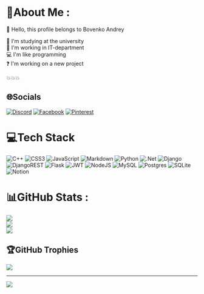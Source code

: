 # 💫About Me :
👋 Hello, this profile belongs to Bovenko Andrey

📗 I'm studying at the university <br>
💸 I'm working in IT-department <br>
💻 I'm like programming <br>
❓ I'm working on a new project <br>

💥💥💥

## 🌐Socials
[![Discord](https://img.shields.io/badge/Discord-%237289DA.svg?logo=discord&logoColor=white)](htttps://discord.gg/_kryt_) [![Facebook](https://img.shields.io/badge/Facebook-%231877F2.svg?logo=Facebook&logoColor=white)](https://facebook.com/LordReaps) [![Pinterest](https://img.shields.io/badge/Pinterest-%23E60023.svg?logo=Pinterest&logoColor=white)](https://pinterest.com/LordReaps) 

# 💻Tech Stack
![C++](https://img.shields.io/badge/c++-%2300599C.svg?style=for-the-badge&logo=c%2B%2B&logoColor=white) ![CSS3](https://img.shields.io/badge/css3-%231572B6.svg?style=for-the-badge&logo=css3&logoColor=white) ![JavaScript](https://img.shields.io/badge/javascript-%23323330.svg?style=for-the-badge&logo=javascript&logoColor=%23F7DF1E) ![Markdown](https://img.shields.io/badge/markdown-%23000000.svg?style=for-the-badge&logo=markdown&logoColor=white) ![Python](https://img.shields.io/badge/python-3670A0?style=for-the-badge&logo=python&logoColor=ffdd54) ![.Net](https://img.shields.io/badge/.NET-5C2D91?style=for-the-badge&logo=.net&logoColor=white) ![Django](https://img.shields.io/badge/django-%23092E20.svg?style=for-the-badge&logo=django&logoColor=white) ![DjangoREST](https://img.shields.io/badge/DJANGO-REST-ff1709?style=for-the-badge&logo=django&logoColor=white&color=ff1709&labelColor=gray) ![Flask](https://img.shields.io/badge/flask-%23000.svg?style=for-the-badge&logo=flask&logoColor=white) ![JWT](https://img.shields.io/badge/JWT-black?style=for-the-badge&logo=JSON%20web%20tokens) ![NodeJS](https://img.shields.io/badge/node.js-6DA55F?style=for-the-badge&logo=node.js&logoColor=white) ![MySQL](https://img.shields.io/badge/mysql-%2300f.svg?style=for-the-badge&logo=mysql&logoColor=white) ![Postgres](https://img.shields.io/badge/postgres-%23316192.svg?style=for-the-badge&logo=postgresql&logoColor=white) ![SQLite](https://img.shields.io/badge/sqlite-%2307405e.svg?style=for-the-badge&logo=sqlite&logoColor=white) ![Notion](https://img.shields.io/badge/Notion-%23000000.svg?style=for-the-badge&logo=notion&logoColor=white)
# 📊GitHub Stats :
![](https://github-readme-stats.vercel.app/api?username=LordReaps&theme=blue-green&hide_border=false&include_all_commits=false&count_private=true)<br/>
![](https://github-readme-streak-stats.herokuapp.com/?user=LordReaps&theme=blue-green&hide_border=false)<br/>
![](https://github-readme-stats.vercel.app/api/top-langs/?username=LordReaps&theme=blue-green&hide_border=false&include_all_commits=false&count_private=true&layout=compact)

## 🏆GitHub Trophies
![](https://github-trophies.vercel.app/?username=LordReaps&theme=radical&no-frame=false&no-bg=false&margin-w=4)

---
[![](https://visitcount.itsvg.in/api?id=LordReaps&icon=0&color=0)](https://visitcount.itsvg.in)
